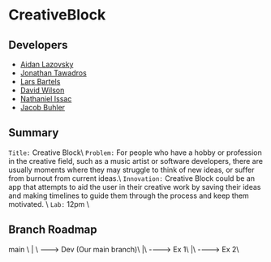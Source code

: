 # CreativeBlock

## Developers 
* [Aidan Lazovsky](https://github.com/AidanLazovsky7)
* [Jonathan Tawadros](https://github.com/jTawadros)
* [Lars Bartels](https://github.com/lbartels1)
* [David Wilson](https://github.com/DavWils)
* [Nathaniel Issac](https://github.com/issac3433)
* [Jacob Buhler](https://github.com/jacobBuhler)

## Summary 
`Title:` Creative Block\\
`Problem:` For people who have a hobby or profession in the creative field, such as a music artist or software developers, there are usually moments where they may struggle to think of new ideas, or suffer from burnout from current ideas.\\
`Innovation:` Creative Block could be an app that attempts to aid the user in their creative work by saving their ideas and making timelines to guide them through the process and keep them motivated. \\
`Lab:` 12pm \\

## Branch Roadmap

main \\
  | \\
  ---> Dev (Our main branch)\\
        |\\
        ----> Ex 1\\
        |\\
        ----> Ex 2\\